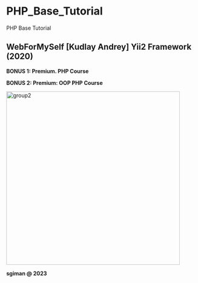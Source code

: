# PHP_Base_Tutorial
PHP Base Tutorial

## WebForMySelf [Kudlay Andrey] Yii2 Framework (2020)

**BONUS 1: Premium. PHP Course**

**BONUS 2: Premium: OOP PHP Course**


<img width="458" alt="group2" src="https://github.com/sgiman/PHP_Base_Tutorial/assets/7030369/c0ba6827-7fae-4bcb-b4bb-89f2192e417e">


**sgiman @ 2023**
